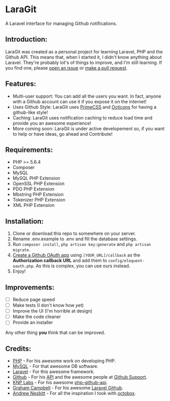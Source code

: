 # LaraGit
A Laravel interface for managing Github notifications.

## Introduction:

LaraGit was created as a personal project for learning Laravel, PHP and the Github API. This means that, when I started it, I didn't know anything about Laravel. They're probably lot's of things to improve, and I'm still learning. If you find one, please [open an issue](https://github.com/m1guelpf/github/issues/new) or [make a pull request](https://github.com/m1guelpf/github/pulls/compare).

## Features:

- Multi-user support: You can add all the users you want. In fact, anyone with a Github account can use it if you expose it on the internet!
- Uses Github Style: LaraGit uses [PrimeCSS](http://primercss.io/) and [Octicons](https://octicons.github.com) for having a github-like style!
- Caching: LaraGit uses notification caching to reduce load time and provide you an awesome experience!
- More coming soon: LaraGit is under active developement so, if you want to help or have ideas, go ahead and Contribute!

## Requirements:

- PHP >= 5.6.4
- Composer
- MySQL
- MySQL PHP Extension
- OpenSSL PHP Extension
- PDO PHP Extension
- Mbstring PHP Extension
- Tokenizer PHP Extension
- XML PHP Extension

## Installation:

1. Clone or download this repo to somewhere on your server.
2. Rename .env.example to .env and fill the database settings.
3. Run ```composer install```, ```php artisan key:generate``` and ```php artisan migrate```.
4. [Create a Github OAuth app](https://github.com/settings/applications/new) using ```[YOUR_URL]/callback``` as the **Authorization callback URL** and add them to ```config/eloquent-oauth.php```. As this is complex, you can use ours instead.
5. Enjoy!

## Improvements:

- [ ] Reduce page speed
- [ ] Make tests (I don't know how *yet*)
- [ ] Improve the UI (I'm horrible at design)
- [ ] Make the code cleaner
- [ ] Provide an installer

Any other thing **you** think that can be improved.

## Credits:

- [PHP](https://php.net) - For his awesome work on developing PHP.
- [MySQL](https://mysql.com) - For that awesome DB software.
- [Laravel](https://laravel.com) - For this awesome framework.
- [Github](https://github.com) - For his [API](https://developers.github.com/v3) and the awesome people at [Github Support](https://github.com/contact).
- [KNP Labs](https://knplabs.com) - For his awesome [php-github-api](https://github.com/KnpLabs/php-github-api).
- [Graham Campbell](https://gjcampbell.co.uk/) - For his awesome [Laravel Github](https://github.com/GrahamCampbell/Laravel-GitHub).
- [Andrew Nesbitt](http://nesbitt.io/) - For all the inspiration I took with [octobox](https://github.com/octobox/octobox).
